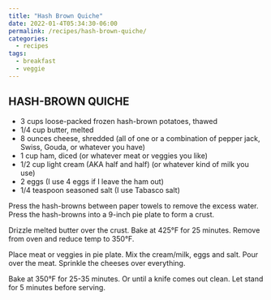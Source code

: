 ```yaml
---
title: "Hash Brown Quiche"
date: 2022-01-4T05:34:30-06:00
permalink: /recipes/hash-brown-quiche/
categories:
  - recipes
tags:
  - breakfast
  - veggie
---
```

## HASH-BROWN QUICHE
- 3 cups loose-packed frozen hash-brown potatoes, thawed
- 1/4 cup butter, melted
- 8 ounces cheese, shredded (all of one or a combination of pepper jack, Swiss, Gouda, or whatever you have)
- 1 cup ham, diced (or whatever meat or veggies you like)
- 1/2 cup light cream (AKA half and half) (or whatever kind of milk you use)
- 2 eggs (I use 4 eggs if I leave the ham out)
- 1/4 teaspoon seasoned salt (I use Tabasco salt)

Press the hash-browns between paper towels to remove the excess water. Press the hash-browns into a 9-inch pie plate to form a crust.

Drizzle melted butter over the crust. Bake at 425°F for 25 minutes. Remove from oven and reduce temp to 350°F.

Place meat or veggies in pie plate. Mix the cream/milk, eggs and salt. Pour over the meat. Sprinkle the cheeses over everything.

Bake at 350°F for 25-35 minutes. Or until a knife comes out clean. Let stand for 5 minutes before serving.
